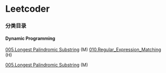 # Leetcoder

### 分类目录
#### Dynamic Programming
[005.Longest Palindromic Substring](https://github.com/qwang6/Leetcoder/tree/master/dp/5_Longest_Palindromic_Substring) (M)
[010.Regular_Expression_Matching](https://github.com/qwang6/Leetcoder/tree/master/dp/10.%20Regular_Expression_Matching) (H)

[005.Longest Palindromic Substring](https://github.com/qwang6/Leetcoder/tree/master/dp/5_Longest_Palindromic_Substring) (M)  